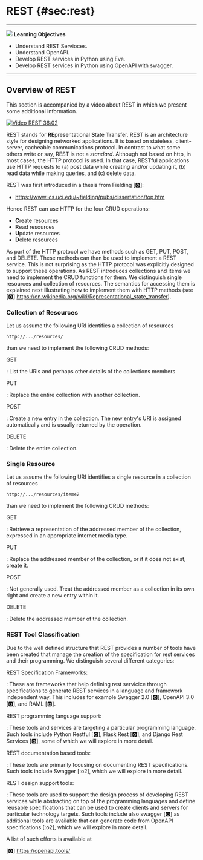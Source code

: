 # REST {#sec:rest}


---

![](images/learning.png) **Learning Objectives**

* Understand REST Servioces.
* Understand OpenAPI.
* Develop REST services in Python using Eve.
* Develop REST services in Python using OpenAPI with swagger.

---


## Overview of REST

This section is accompanied by a video about REST in which we present
some additional information.

[![Video](images/video.png) REST 36:02](https://youtu.be/xjFuA6q5N_U)

REST stands for **RE**presentational **S**tate **T**ransfer. REST is an
architecture style for designing networked applications. It is based on
stateless, client-server, cacheable communications protocol. In contrast
to what some others write or say, REST is not a *standard*. Although not
based on http, in most cases, the HTTP protocol is used. In that case,
RESTful applications use HTTP requests to (a) post data while creating
and/or updating it, (b) read data while making queries, and (c) delete
data.

REST was first introduced in a thesis from Fielding [:o2:]:

* <https://www.ics.uci.edu/~fielding/pubs/dissertation/top.htm>


Hence REST can use HTTP for the four CRUD operations:

* **C**reate resources
* **R**ead resources
* **U**pdate resources
* **D**elete resources

As part of the HTTP protocol we have methods such as GET, PUT, POST, and
DELETE. These methods can than be used to implement a REST service. This
is not surprising as the HTTP protocol was explicitly designed to
support these operations. As REST introduces collections and items we
need to implement the CRUD functions for them. We distinguish single
resources and collection of resources. The semantics for accessing them
is explained next illustrating how to implement them with HTTP methods
(see [:o2:] <https://en.wikipedia.org/wiki/Representational_state_transfer>).

### Collection of Resources

Let us assume the following URI identifies a collection of resources

`http://.../resources/`

than we need to implement the following CRUD methods:

GET

:   List the URIs and perhaps other details of the collections members

PUT

:   Replace the entire collection with another collection.

POST

:   Create a new entry in the collection. The new entry's URI is
    assigned automatically and is usually returned by the operation.

DELETE

:   Delete the entire collection.

### Single Resource

Let us assume the following URI identifies a single resource in a
collection of resources

`http://.../resources/item42`

than we need to implement the following CRUD methods:

GET

:   Retrieve a representation of the addressed member of the collection,
    expressed in an appropriate internet media type.

PUT

:   Replace the addressed member of the collection, or if it does not
    exist, create it.

POST

:   Not generally used. Treat the addressed member as a collection in
    its own right and create a new entry within it.

DELETE

:   Delete the addressed member of the collection.

### REST Tool Classification

Due to the well defined structure that REST provides a number of tools
have been created that manage the creation of the specification for rest
services and their programming. We distinguish several different
categories:

REST Specification Frameworks:

: These are frameworks that help defining rest servicice through
  specifications to generate REST services in a language and framework
  independent way. This includes for example Swagger 2.0 [:o2:], 
  OpenAPI 3.0 [:o2:], and RAML [:o2:].

REST programming language support:

: These tools and services are targeting a particular programming
  language. Such tools include Python Restful [:o2:], Flask Rest [:o2:],
  and Django Rest Services [:o2:], some of which we will explore in more
  detail.

REST documentation based tools:

: These tools are primarily focusing on documenting REST specifications.
  Such tools include Swagger [:o2], which we will explore in more 
  detail.

REST design support tools:

: These tools are used to support the design process of developing
  REST services while abstracting on top of the programming languages
  and define reusable specifications that can be used to create
  clients and servers for particular technology targets. Such tools
  include also swagger [:o2:] as additional tools are available that can
  generate code from OpenAPI specifications [:o2], which we will explore in
  more detail.

A list of such efforts is available at 

[:o2:] <https://openapi.tools/>


